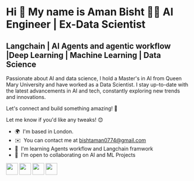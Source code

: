 Hi 👋 My name is Aman Bisht 👨‍💻 AI Engineer | Ex-Data Scientist 
===========================

Langchain | AI Agents and agentic workflow |Deep Learning | Machine Learning | Data Science
----------------------------------------------

Passionate about AI and data science, I hold a Master's in AI from Queen Mary University and have worked as a Data Scientist. I stay up-to-date with the latest advancements in AI and tech, constantly exploring new trends and innovations.

Let's connect and build something amazing! 🚀

Let me know if you'd like any tweaks! 😊

* 🌍  I'm based in London.
* ✉️  You can contact me at [bishtaman0774@gmail.com](mailto:bishtaman0774@gmail.com)
* 🧠  I'm learning Agents workflow and Langchain framwork
* 🤝  I'm open to collaborating on AI and ML Projects



<p align="left"> <a href="https://www.github.com/Amanbisht774" target="_blank" rel="noreferrer"><img src="https://raw.githubusercontent.com/danielcranney/readme-generator/main/public/icons/socials/github.svg" width="32" height="32" /></a> <a href="http://www.instagram.com/x0._aman_14" target="_blank" rel="noreferrer"><img src="https://raw.githubusercontent.com/danielcranney/readme-generator/main/public/icons/socials/instagram.svg" width="32" height="32" /></a> <a href="https://www.linkedin.com/in/aman-bisht-9033b5184" target="_blank" rel="noreferrer"><img src="https://raw.githubusercontent.com/danielcranney/readme-generator/main/public/icons/socials/linkedin.svg" width="32" height="32" /></a> <a href="http://www.medium.com/@bishtaman0774" target="_blank" rel="noreferrer"><img src="https://raw.githubusercontent.com/danielcranney/readme-generator/main/public/icons/socials/medium.svg" width="32" height="32" /></a></p>
